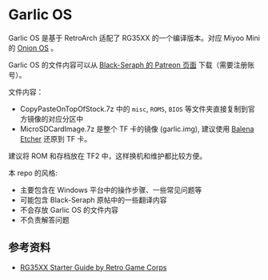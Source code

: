 # Garlic OS

Garlic OS 是基于 RetroArch 适配了 RG35XX 的一个编译版本。对应 Miyoo Mini 的 [Onion OS](https://github.com/OnionUI/Onion) 。

Garlic OS 的文件内容可以从 [Black-Seraph 的 Patreon 页面](https://www.patreon.com/posts/76561333) 下载（需要注册账号）。

文件内容：

- CopyPasteOnTopOfStock.7z 中的 `misc`, `ROMS`, `BIOS` 等文件夹直接复制到官方镜像的对应分区中
- MicroSDCardImage.7z 是整个 TF 卡的镜像 (garlic.img), 建议使用 [Balena Etcher](https://www.balena.io/etcher/) 还原到 TF 卡。

建议将 ROM 和存档放在 TF2 中，这样换机和维护都比较方便。

本 repo 的风格:

- 主要包含在 Windows 平台中的操作步骤、一些常见问题等
- 可能包含 Black-Seraph 原帖中的一些翻译内容
- 不会存放 Garlic OS 的文件内容
- 不负责解答问题

## 参考资料

- [RG35XX Starter Guide by Retro Game Corps](https://retrogamecorps.com/2023/01/03/anbernic-rg35xx-starter-guide/)
